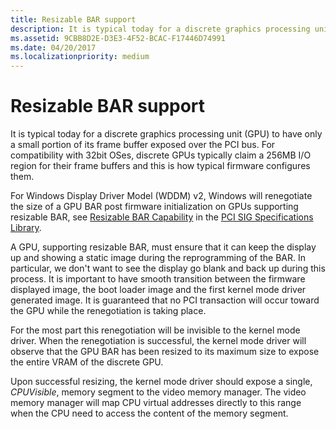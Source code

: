 ```yaml
---
title: Resizable BAR support
description: It is typical today for a discrete graphics processing unit (GPU) to have only a small portion of its frame buffer exposed over the PCI bus.
ms.assetid: 9CBB8D2E-D3E3-4F52-BCAC-F17446D74991
ms.date: 04/20/2017
ms.localizationpriority: medium
---
```


# Resizable BAR support


It is typical today for a discrete graphics processing unit (GPU) to have only a small portion of its frame buffer exposed over the PCI bus. For compatibility with 32bit OSes, discrete GPUs typically claim a 256MB I/O region for their frame buffers and this is how typical firmware configures them.

For Windows Display Driver Model (WDDM) v2, Windows will renegotiate the size of a GPU BAR post firmware initialization on GPUs supporting resizable BAR, see [Resizable BAR Capability](http://go.microsoft.com/fwlink/p/?LinkId=525610) in the [PCI SIG Specifications Library](http://go.microsoft.com/fwlink/p/?LinkId=690603).

A GPU, supporting resizable BAR, must ensure that it can keep the display up and showing a static image during the reprogramming of the BAR. In particular, we don't want to see the display go blank and back up during this process. It is important to have smooth transition between the firmware displayed image, the boot loader image and the first kernel mode driver generated image. It is guaranteed that no PCI transaction will occur toward the GPU while the renegotiation is taking place.

For the most part this renegotiation will be invisible to the kernel mode driver. When the renegotiation is successful, the kernel mode driver will observe that the GPU BAR has been resized to its maximum size to expose the entire VRAM of the discrete GPU.

Upon successful resizing, the kernel mode driver should expose a single, *CPUVisible*, memory segment to the video memory manager. The video memory manager will map CPU virtual addresses directly to this range when the CPU need to access the content of the memory segment.

 

 





